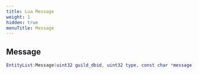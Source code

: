 ```yaml
---
title: Lua Message
weight: 1
hidden: true
menuTitle: Message
---
```

## Message
```lua
EntityList:Message(uint32 guild_dbid, uint32 type, const char *message); -- void
```